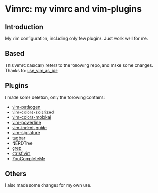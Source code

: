 Vimrc: my vimrc and vim-plugins
==


## Introduction
My vim configuration, including only few plugins.
Just work well for me.


## Based
This vimrc basically refers to the following repo, and make some changes.
Thanks to: [use_vim_as_ide](https://github.com/yangyangwithgnu/use_vim_as_ide)


## Plugins
I made some deletion, only the following contains:

- [vim-pathogen](https://github.com/tpope/vim-pathogen)
- [vim-colors-solarized](https://github.com/altercation/vim-colors-solarized)
- [vim-colors-molokai](https://github.com/tomasr/molokai.git)
- [vim-powerline](https://github.com/Lokaltog/vim-powerline)
- [vim-indent-guide](https://github.com/nathanaelkane/vim-indent-guides)
- [vim-signature](https://github.com/kshenoy/vim-signature)
- [tagbar](https://github.com/majutsushi/tagbar)
- [NERDTree](https://github.com/scrooloose/nerdtree) 
- [grep](https://github.com/yegappan/grep)
- [ctrlsf.vim](https://github.com/dyng/ctrlsf.vim)
- [YouCompleteMe](https://github.com/Valloric/YouCompleteMe)


## Others
I also made some changes for my own use.
